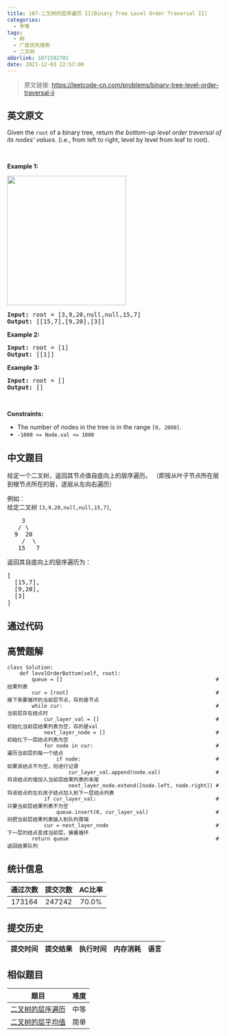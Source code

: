 ```yaml
---
title: 107-二叉树的层序遍历 II(Binary Tree Level Order Traversal II)
categories:
  - 中等
tags:
  - 树
  - 广度优先搜索
  - 二叉树
abbrlink: 1071592701
date: 2021-12-03 22:57:00
---
```


> 原文链接: https://leetcode-cn.com/problems/binary-tree-level-order-traversal-ii


## 英文原文
<div><p>Given the <code>root</code> of a binary tree, return <em>the bottom-up level order traversal of its nodes&#39; values</em>. (i.e., from left to right, level by level from leaf to root).</p>

<p>&nbsp;</p>
<p><strong>Example 1:</strong></p>
<img alt="" src="https://assets.leetcode.com/uploads/2021/02/19/tree1.jpg" style="width: 277px; height: 302px;" />
<pre>
<strong>Input:</strong> root = [3,9,20,null,null,15,7]
<strong>Output:</strong> [[15,7],[9,20],[3]]
</pre>

<p><strong>Example 2:</strong></p>

<pre>
<strong>Input:</strong> root = [1]
<strong>Output:</strong> [[1]]
</pre>

<p><strong>Example 3:</strong></p>

<pre>
<strong>Input:</strong> root = []
<strong>Output:</strong> []
</pre>

<p>&nbsp;</p>
<p><strong>Constraints:</strong></p>

<ul>
	<li>The number of nodes in the tree is in the range <code>[0, 2000]</code>.</li>
	<li><code>-1000 &lt;= Node.val &lt;= 1000</code></li>
</ul>
</div>

## 中文题目
<div><p>给定一个二叉树，返回其节点值自底向上的层序遍历。 （即按从叶子节点所在层到根节点所在的层，逐层从左向右遍历）</p>

<p>例如：<br />
给定二叉树 <code>[3,9,20,null,null,15,7]</code>,</p>

<pre>
    3
   / \
  9  20
    /  \
   15   7
</pre>

<p>返回其自底向上的层序遍历为：</p>

<pre>
[
  [15,7],
  [9,20],
  [3]
]
</pre>
</div>

## 通过代码
<RecoDemo>
</RecoDemo>


## 高赞题解
```
class Solution:
    def levelOrderBottom(self, root):
        queue = []                                                  # 结果列表
        cur = [root]                                                # 接下来要循环的当前层节点，存的是节点
        while cur:                                                  # 当前层存在结点时
            cur_layer_val = []                                      # 初始化当前层结果列表为空，存的是val
            next_layer_node = []                                    # 初始化下一层结点列表为空
            for node in cur:                                        # 遍历当前层的每一个结点
                if node:                                            # 如果该结点不为空，则进行记录
                    cur_layer_val.append(node.val)                  # 将该结点的值加入当前层结果列表的末尾
                    next_layer_node.extend([node.left, node.right]) # 将该结点的左右孩子结点加入到下一层结点列表
            if cur_layer_val:                                       # 只要当前层结果列表不为空
                queue.insert(0, cur_layer_val)                      # 则把当前层结果列表插入到队列首端
            cur = next_layer_node                                   # 下一层的结点变成当前层，接着循环
        return queue                                                # 返回结果队列
```

## 统计信息
| 通过次数 | 提交次数 | AC比率 |
| :------: | :------: | :------: |
|    173164    |    247242    |   70.0%   |

## 提交历史
| 提交时间 | 提交结果 | 执行时间 |  内存消耗  | 语言 |
| :------: | :------: | :------: | :--------: | :--------: |


## 相似题目
|                             题目                             | 难度 |
| :----------------------------------------------------------: | :---------: |
| [二叉树的层序遍历](https://leetcode-cn.com/problems/binary-tree-level-order-traversal/) | 中等|
| [二叉树的层平均值](https://leetcode-cn.com/problems/average-of-levels-in-binary-tree/) | 简单|
